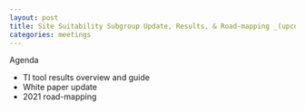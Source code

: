 ```yaml
---
layout: post
title: Site Suitability Subgroup Update, Results, & Road-mapping _(upcoming)_
categories: meetings
---
```

Agenda

- TI tool results overview and guide
- White paper update
- 2021 road-mapping

